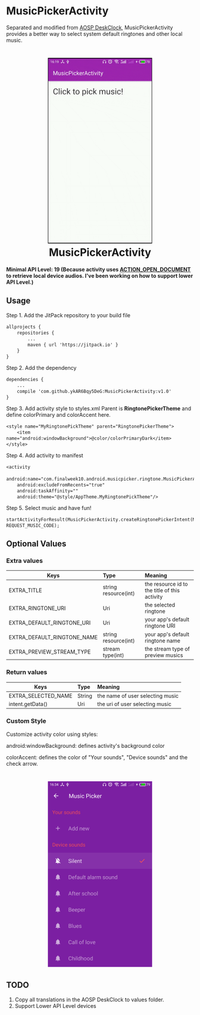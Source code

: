# MusicPickerActivity
Separated and modified from [AOSP DeskClock](https://android.googlesource.com/platform/packages/apps/DeskClock/),
MusicPickerActivity provides a better way to select system default ringtones and other local music.
<h1 align="center">
<img src="/art/preview.gif" width="280" height="498" alt="Preview GIF"/>
<br/>    MusicPickerActivity
</h1>

#### Minimal API Level: 19 (Because activity uses [ACTION_OPEN_DOCUMENT](https://developer.android.com/reference/android/content/Intent.html#ACTION_OPEN_DOCUMENT) to retrieve local device audios. I've been working on how to support lower API Level.)
## Usage
Step 1. Add the JitPack repository to your build file
```
allprojects {
    repositories {
        ...
        maven { url 'https://jitpack.io' }
    }
}
```
Step 2. Add the dependency
```
dependencies {
    ...
    compile 'com.github.ykAR6Bqy5DeG:MusicPickerActivity:v1.0'
}
```
Step 3. Add activity style to styles.xml
Parent is **RingtonePickerTheme** and define colorPrimary and colorAccent here.
```
<style name="MyRingtonePickTheme" parent="RingtonePickerTheme">
    <item name="android:windowBackground">@color/colorPrimaryDark</item>
</style>
```
Step 4. Add activity to manifest
```
<activity
    android:name="com.finalweek10.android.musicpicker.ringtone.MusicPickerActivity"
    android:excludeFromRecents="true"
    android:taskAffinity=""
    android:theme="@style/AppTheme.MyRingtonePickTheme"/>
```
Step 5. Select music and have fun!
```
startActivityForResult(MusicPickerActivity.createRingtonePickerIntent(MainActivity.this), REQUEST_MUSIC_CODE);
```
## Optional Values
### Extra values
| Keys          | Type           | Meaning  |
| ------------- |:-------------|:-----|
| EXTRA_TITLE      | string resource(int) | the resource id to the title of this activity |
| EXTRA_RINGTONE_URI      | Uri      |  the selected ringtone |
| EXTRA_DEFAULT_RINGTONE_URI | Uri      | your app's default ringtone URI |
| EXTRA_DEFAULT_RINGTONE_NAME | string resource(int)      | your app's default ringtone name |
| EXTRA_PREVIEW_STREAM_TYPE | stream type(int)      | the stream type of preview musics |
### Return values
| Keys          | Type           | Meaning  |
| ------------- |:-------------|:-----|
| EXTRA_SELECTED_NAME | String      | the name of user selecting music  |
| intent.getData() | Uri      | the uri of user selecting music  |
### Custom Style
Customize activity color using styles:

android:windowBackground: defines activity's background color

colorAccent: defines the color of "Your sounds", "Device sounds" and the check arrow.
<h1 align="center">
<img src="/art/screen.png" width="280" height="498" alt="Activity Screenshot"/>
</h1>

## TODO
1. Copy all translations in the AOSP DeskClock to values folder.
2. Support Lower API Level devices
